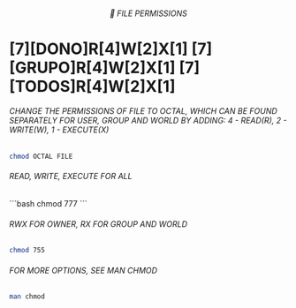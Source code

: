 <h6 align="center">🔏 FILE PERMISSIONS</h6>

# [7][DONO]R[4]W[2]X[1] [7][GRUPO]R[4]W[2]X[1] [7][TODOS]R[4]W[2]X[1]

<h6>CHANGE THE PERMISSIONS OF FILE TO OCTAL, WHICH CAN BE FOUND SEPARATELY FOR USER, GROUP AND WORLD BY ADDING: 4 - READ(R), 2 - WRITE(W), 1 - EXECUTE(X)</h6>

```bash
chmod OCTAL FILE 
```

<h6>READ, WRITE, EXECUTE FOR ALL</h6>
```bash
chmod 777      
```

<h6>RWX FOR OWNER, RX FOR GROUP AND WORLD</h6>

```bash
chmod 755
```
<h6>FOR MORE OPTIONS, SEE MAN CHMOD</h6>

```bash
man chmod
```
